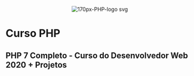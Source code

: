 <span style="display:block; text-align:center;">![170px-PHP-logo svg](https://user-images.githubusercontent.com/54871018/99855615-a085ac80-2b5d-11eb-86d1-5131eae1ef15.png)</span>
# Curso PHP
## PHP 7 Completo - Curso do Desenvolvedor Web 2020 + Projetos


